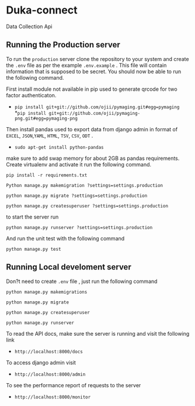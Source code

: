 # Duka-connect
Data Collection Api

## Running the Production server

To run the `production` server clone the repository to your system and create the `.env` file as per the example `.env.example` . This file will contain information that is supposed to be secret. You should now be able to run the following command.

First install module not available in pip used to generate qrcode for two factor authenticaton.

* ``` pip install git+git://github.com/ojii/pymaging.git#egg=pymaging ```
*```pip install git+git://github.com/ojii/pymaging-png.git#egg=pymaging-png```

Then install pandas used to export data from django admin in format of `EXCEL`, `JSON`,`YAML`, `HTML`, `TSV`, `CSV`, `ODT` .

* ``` sudo apt-get install python-pandas ```

make sure to add swap memory for about 2GB as pandas requirements.
Create virtualenv and activate it run the following command.

```pip install -r requirements.txt```

```Python manage.py makemigration ?settings=settings.production```

```python manage.py migrate ?settings=settings.production```

```python manage.py createsuperuser ?settings=settings.production```

to start the server run

```python manage.py runserver ?settings=settings.production```

And run the unit test with the following command

```python manage.py test```

## Running Local develoment server

Don?t need to create `.env` file , just run the following command

```python manage.py makemigrations```

```python manage.py migrate```

```python manage.py createsuperuser```

```python manage.py runserver```


To read the API docs, make sure the server is running and visit the following link
* `http://localhost:8000/docs`

To access django admin visit
* `http://localhost:8000/admin`

To see the performance report of requests to the server
* `http://localhost:8000/monitor`